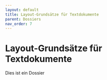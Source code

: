 ```yaml
---
layout: default
title: Layout-Grundsätze für Textdokumente
parent: Dossiers
nav_order: 7
---
```


# Layout-Grundsätze für Textdokumente

Dies ist ein Dossier
